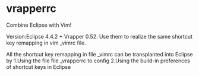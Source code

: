 # vrapperrc
Combine Eclipse with Vim!

Version:Eclipse 4.4.2 + Vrapper 0.52. Use them to realize the same shortcut key remapping in vim _vimrc file.

All the shortcut key remapping in file _vimrc can be transplanted into Eclipse by 
1.Using the file  file _vrapperrc to config
2.Using the build-in preferences of shortcut keys in Eclipse


